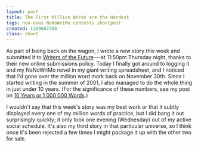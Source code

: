 ```yaml
---
layout: post
title: The First Million Words are the Hardest
tags: non-news NaNoWriMo contests shortpost
created: 1309667380
class: short
---
```

As part of being back on the wagon, I wrote a new story this week and submitted it to [Writers of the Future](http://www.writersofthefuture.com/)---at 11:50pm Thursday night, thanks to their new online submissions policy.  Today I finally got around to logging it and my NaNoWriMo novel in my giant writing spreadsheet, and I noticed that I'd gone over the million word mark back on November 30th.  Since I started writing in the summer of 2001, I also managed to do the whole thing in just under 10 years.  (For the significance of these numbers, see my post on [10 Years or 1,000,000 Words](/node/259).)

I wouldn't say that this week's story was my best work or that it subtly displayed every one of my million words of practice, but I did bang it out surprisingly quickly; it only took one evening (Wednesday) out of my active social schedule.  It's also my third story in that particular universe, so I think once it's been rejected a few times I might package it up with the other two for sale.
